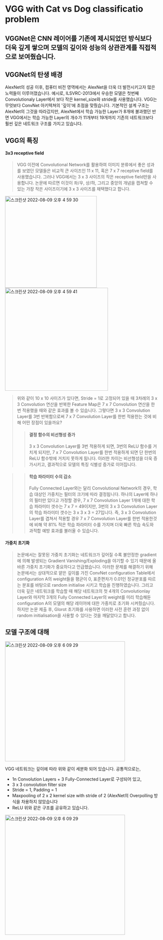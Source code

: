 VGG with Cat vs Dog classificatio problem
====================================================

## VGGNet은 CNN 레이어를 기존에 제시되었던 방식보다 더욱 깊게 쌓으며 모델의 깊이와 성능의 상관관계를 직접적으로 보여줬습니다.


## VGGNet의 탄생 배경
AlexNet의 성공 이후, 컴퓨터 비전 영역에서는 AlexNet을 더욱 더 발전시키고자 많은 노력들이 이루어졌습니다. 
예시로, ILSVRC-2013에서 우승한 모델은 첫번째 Convolutionaly Layer에서 보다 작은 kernel_size와 stride를 사용했습니다.
VGG는 무엇보다 ConvNet 아키텍쳐의 '깊이'에 초점을 맞췄습니다. 기본적인 설계 구조는 AlexNet의 그것을 따라갔지만, AlexNet에서 학습 가능한 Layer가 8개에 불과했던 반면 VGG에서는 학습 가능한 Layer의 개수가 11개부터 19개까지 기존의 네트워크보다 훨씬 깊은 네트워크 구조를 가지고 있습니다.

## VGG의 특징

#### 3x3 receptive field
  > VGG 이전에 Convolutional Network를 활용하여 이미지 분류에서 좋은 성과를 보였던 모델들은 비교적 큰 사이즈인 11 x 11, 혹은 7 x 7 receptive field를 사용했습니다. 그러나 VGG에서는
  3 x 3 사이즈의 작은 receptive field만을 사용합니다. 논문에 따르면 이것이 좌/우, 상/하, 그리고 중앙의 개념을 캡쳐할 수 있는 가장 작은 사이즈이기에 3 x 3 사이즈를 채택했다고 합니다.
  
  <img width="302" alt="스크린샷 2022-08-09 오후 4 59 30" src="https://user-images.githubusercontent.com/52812351/183596595-ad68e414-1426-411c-90fb-8a8f0831e86f.png"> <img width="339" alt="스크린샷 2022-08-09 오후 4 59 41" src="https://user-images.githubusercontent.com/52812351/183596633-4d1bed4d-8c5f-457e-bd2d-ad9fda8ddd58.png">

  > 위와 같이 10 x 10 사이즈가 있다면, Stride = 1로 고정되어 있을 때 3차례의 3 x 3 Convolution 연산을 반복한 Feature Map은 7 x 7 Convolution 연산을 한번 적용했을 때와 같은 효과를 볼 수 있습니다. 그렇다면 3 x 3 Convolution Layer를 3번 반복함으로써 7 x 7 Convolution Layer를 한번 적용한는 것에 비해 어떤 장점이 있을까요?
  >   > #### 결정 함수의 비선형성 증가
  >   > 3 x 3 Convolution Layer를 3번 적용하게 되면, 3번의 ReLU 함수를 거치게 되지만, 7 x 7 Convolution Layer를 한번 적용하게 되면 단 한번의 ReLU 함수밖에 거치지 못하게 됩니다. 이러한 차이는 비선형성을 더욱 증가시키고, 결과적으로 모델의 특징 식별성 증가로 이어집니다.

>    > #### 학습 파라미터 수의 감소
>    > Fully Connected Layer와는 달리 Convolutional Network의 경우, 학습 대상인 가중치는 필터의 크기에 따라 결정됩니다. 하나의 Layer에 하나의 필터만 있다고 가정할 경우, 7 x 7 Convolution Layer 1개에 대한 학습 파라미터 갯수는 7 x 7 = 49이지만, 3번의 3 x 3 Convolution Layer의 학습 파라미터 갯수는 3 x 3 x 3 = 27입니다. 즉, 3 x 3 Convolution Layer를 겹쳐서 적용할 경우 7 x 7 Convolution Layer를 한번 적용한것에 비해 약 81% 적은 학습 파라미터 수를 가지며 더욱 빠른 학습 속도와 과적합 예방 효과를 불러올 수 있습니다.


#### 가중치 초기화
  > 논문에서는 잘못된 가중치 초기화는 네트워크가 깊어질 수록 불안정한 gradient에 의해 발생되는 Gradient Vanishing/Exploding을 야기할 수 있기 때문에 올바른 가중치 초기화가 중요하다고 언급했습니다. 이러한 문제를 해결하기 위해 논문에서는 상대적으로 얕은 깊이를 가진 ConvNet configuration Table에서 configuration A의 weight들을  평균이 0, 표준편차가 0.01인 정규분포를 따르는 분포를 바탕으로 random initialise 시키고 학습을 진행하였습니다. 그리고 더욱 깊은 네트워크를 학습할 때 해당 네트워크의 첫 4개의 Convolutionlay Layer와 마지막 3개의 Fully Connected Layer의 weight를 미리 학습해둔 configuration A의 모델의 해당 레이어에 대한 가중치로 초기화 시켜줬습니다. 하지만 논문 제출 후, Glorot 초기화를 사용하면 이러한 사전 훈련 과정 없이 random initialisation을 사용할 수 있다는 것을 깨달았다고 합니다.



## 모델 구조에 대해

<img width="395" alt="스크린샷 2022-08-09 오후 6 09 29" src="https://user-images.githubusercontent.com/52812351/183610916-1b6368c3-ab30-4b8a-abd9-dadd21fe2fa1.png">

VGG 네트워크는 깊이에 따라 위와 같이 세분화 되어 있습니다. 공통적으로는,
* 1n Convolution Layers + 3 Fully-Connected Layer로 구성되어 있고,
* 3 x 3 convolution filter size
* Stride = 1, Padding = 1
* Maxpooling of 2 x 2 kernel size with stride of 2 (AlexNet의 Overpolling 방식을 차용하지 않았습니다
* ReLU
위와 같은 구조를 공유하고 있습니다.


<img width="395" alt="스크린샷 2022-08-09 오후 6 09 29" src="https://user-images.githubusercontent.com/52812351/183610916-1b6368c3-ab30-4b8a-abd9-dadd21fe2fa1.png">


